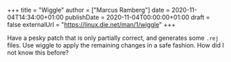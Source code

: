 +++
title = "Wiggle"
author = ["Marcus Ramberg"]
date = 2020-11-04T14:34:00+01:00
publishDate = 2020-11-04T00:00:00+01:00
draft = false
externalUrl = "https://linux.die.net/man/1/wiggle"
+++

Have a pesky patch that is only partially correct, and generates some `.rej` files. Use wiggle to apply the remaining changes in a safe fashion. How did I not know this before?
